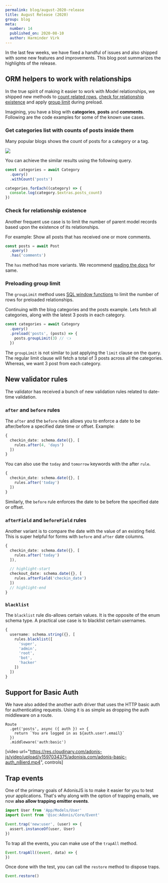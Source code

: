 ```yaml
---
permalink: blog/august-2020-release
title: August Release (2020)
group: blog
meta:
  number: 14
  published_on: 2020-08-10
  author: Harminder Virk
---
```


In the last few weeks, we have fixed a handful of issues and also shipped with some new features and improvements. This blog post summarizes the highlights of the release.

## ORM helpers to work with relationships
In the true spirit of making it easier to work with Model relationships, we shipped new methods to [count related rows](/guides/model-relations/introduction#counting-related-rows), [check for relationship existence](/guides/model-relations/introduction#querying-relationship-existence) and apply [group limit]() during preload.

Imagining, you have a blog with **categories**, **posts** and **comments**. Following are the code examples for some of the known use cases.

### Get categories list with counts of posts inside them
Many popular blogs shows the count of posts for a category or a tag. 

![](https://res.cloudinary.com/adonis-js/image/upload/v1597042110/adonisjs.com/blog/categories_with_counts_efaxw1.png)

You can achieve the similar results using the following query.

```ts
const categories = await Category
  .query()
  .withCount('posts')

categories.forEach((category) => {
  console.log(category.$extras.posts_count)
})
```

### Check for relationship existence
Another frequent use case is to limit the number of parent model records based upon the existence of its relationships.

For example: Show all posts that has received one or more comments.

```ts
const posts = await Post
  .query()
  .has('comments')
```

The `has` method has more variants. We recommend [reading the docs](/guides/model-relations/introduction#counting-related-rows) for same.

### Preloading group limit
The `groupLimit` method uses [SQL window functions](https://www.sqlservertutorial.net/sql-server-window-functions/sql-server-row_number-function/) to limit the number of rows for preloaded relationships.

Continuing with the blog categories and the posts example. Lets fetch all categories, along with the latest 3 posts in each category.

```ts
const categories = await Category
  .query()
  .preload('posts', (posts) => {
    posts.groupLimit(3) // 👈
  })
```

The `groupLimit` is not similar to just applying the `limit` clause on the query. The regular limit clause will fetch a total of 3 posts across all the categories. Whereas, we want 3 post from each category.

## New validator rules

The validator has received a bunch of new validation rules related to date-time validation.

### `after` and `before` rules

The `after` and the `before` rules allows you to enforce a date to be after/before a specified date time or offset. Example:

```ts
{
  checkin_date: schema.date({}, [
    rules.after(4, 'days')
  ])
}
```

You can also use the `today` and `tomorrow` keywords with the after `rule`.

```ts
{
  checkin_date: schema.date({}, [
    rules.after('today')
  ])
}
```

Similarly, the `before` rule enforces the date to be before the specified date or offset.

### `afterField` and `beforeField` rules

Another variant is to compare the date with the value of an existing field. This is super helpful for forms with `before` and `after` date columns.

```ts
{
  checkin_date: schema.date({}, [
    rules.after('today')
  ]),

  // highlight-start
  checkout_date: schema.date({}, [
    rules.afterField('checkin_date')
  ])
  // highlight-end
}
```

### `blacklist`

The `blacklist` rule dis-allows certain values. It is the opposite of the enum schema type. A practical use case is to blacklist certain usernames.

```ts
{
  username: schema.string({}, [
    rules.blacklist([
      'super',
      'admin',
      'root',
      'bot',
      'hacker'
    ])
  ])
}
```

## Support for Basic Auth
We have also added the another auth driver that uses the HTTP basic auth for authenticating requests. Using it is as simple as dropping the auth middleware on a route.

```ts{}{start/routes.ts}
Route
  .get('posts', async ({ auth }) => {
    return `You are logged in as ${auth.user!.email}`
  })
  .middleware('auth:basic')
```

[video url="https://res.cloudinary.com/adonis-js/video/upload/v1597034375/adonisjs.com/adonis-basic-auth_n8ierd.mp4", controls]


## Trap events
One of the primary goals of AdonisJS is to make it easier for you to test your applications. That's why along with the option of trapping emails, we now **also allow trapping emitter events**.

```ts
import User from 'App/Models/User'
import Event from '@ioc:Adonis/Core/Event'

Event.trap('new:user', (user) => {
  assert.instanceOf(user, User)
})
```

To trap all the events, you can make use of the `trapAll` method.

```ts
Event.trapAll((event, data) => {
})
```

Once done with the test, you can call the `restore` method to dispose traps.

```ts
Event.restore()
```

